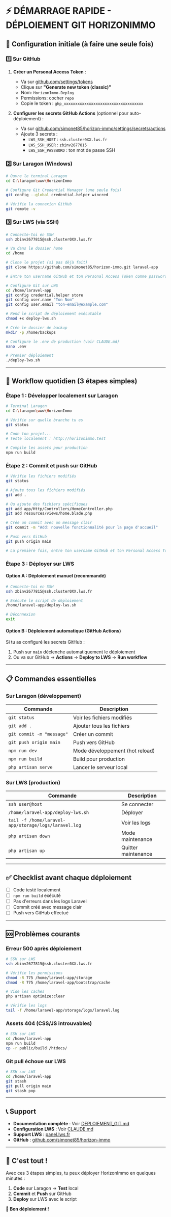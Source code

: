 # ⚡ DÉMARRAGE RAPIDE - DÉPLOIEMENT GIT HORIZONIMMO

## 🎯 Configuration initiale (à faire une seule fois)

### 1️⃣ Sur GitHub

1. **Créer un Personal Access Token** :
   - Va sur [github.com/settings/tokens](https://github.com/settings/tokens)
   - Clique sur **"Generate new token (classic)"**
   - Nom: `HorizonImmo-Deploy`
   - Permissions: cocher `repo`
   - Copie le token : `ghp_xxxxxxxxxxxxxxxxxxxxxxxxxxxxxxxxxxx`

2. **Configurer les secrets GitHub Actions** (optionnel pour auto-déploiement) :
   - Va sur [github.com/simonet85/horizon-immo/settings/secrets/actions](https://github.com/simonet85/horizon-immo/settings/secrets/actions)
   - Ajoute 3 secrets :
     - `LWS_SSH_HOST` : `ssh.cluster0XX.lws.fr`
     - `LWS_SSH_USER` : `zbinv2677815`
     - `LWS_SSH_PASSWORD` : ton mot de passe SSH

### 2️⃣ Sur Laragon (Windows)

```bash
# Ouvre le terminal Laragon
cd C:\laragon\www\HorizonImmo

# Configure Git Credential Manager (une seule fois)
git config --global credential.helper wincred

# Vérifie la connexion GitHub
git remote -v
```

### 3️⃣ Sur LWS (via SSH)

```bash
# Connecte-toi en SSH
ssh zbinv2677815@ssh.cluster0XX.lws.fr

# Va dans le dossier home
cd /home

# Clone le projet (si pas déjà fait)
git clone https://github.com/simonet85/horizon-immo.git laravel-app

# Entre ton username GitHub et ton Personal Access Token comme password

# Configure Git sur LWS
cd /home/laravel-app
git config credential.helper store
git config user.name "Ton Nom"
git config user.email "ton-email@example.com"

# Rend le script de déploiement exécutable
chmod +x deploy-lws.sh

# Crée le dossier de backup
mkdir -p /home/backups

# Configure le .env de production (voir CLAUDE.md)
nano .env

# Premier déploiement
./deploy-lws.sh
```

---

## 🚀 Workflow quotidien (3 étapes simples)

### Étape 1 : Développer localement sur Laragon

```bash
# Terminal Laragon
cd C:\laragon\www\HorizonImmo

# Vérifie sur quelle branche tu es
git status

# Code ton projet...
# Teste localement : http://horizonimmo.test

# Compile les assets pour production
npm run build
```

### Étape 2 : Commit et push sur GitHub

```bash
# Vérifie les fichiers modifiés
git status

# Ajoute tous les fichiers modifiés
git add .

# Ou ajoute des fichiers spécifiques
git add app/Http/Controllers/HomeController.php
git add resources/views/home.blade.php

# Crée un commit avec un message clair
git commit -m "Add: nouvelle fonctionnalité pour la page d'accueil"

# Push vers GitHub
git push origin main

# La première fois, entre ton username GitHub et ton Personal Access Token
```

### Étape 3 : Déployer sur LWS

#### Option A : Déploiement manuel (recommandé)

```bash
# Connecte-toi en SSH
ssh zbinv2677815@ssh.cluster0XX.lws.fr

# Exécute le script de déploiement
/home/laravel-app/deploy-lws.sh

# Déconnexion
exit
```

#### Option B : Déploiement automatique (GitHub Actions)

Si tu as configuré les secrets GitHub :

1. Push sur `main` déclenche automatiquement le déploiement
2. Ou va sur GitHub → **Actions** → **Deploy to LWS** → **Run workflow**

---

## 📋 Commandes essentielles

### Sur Laragon (développement)

| Commande | Description |
|----------|-------------|
| `git status` | Voir les fichiers modifiés |
| `git add .` | Ajouter tous les fichiers |
| `git commit -m "message"` | Créer un commit |
| `git push origin main` | Push vers GitHub |
| `npm run dev` | Mode développement (hot reload) |
| `npm run build` | Build pour production |
| `php artisan serve` | Lancer le serveur local |

### Sur LWS (production)

| Commande | Description |
|----------|-------------|
| `ssh user@host` | Se connecter |
| `/home/laravel-app/deploy-lws.sh` | Déployer |
| `tail -f /home/laravel-app/storage/logs/laravel.log` | Voir les logs |
| `php artisan down` | Mode maintenance |
| `php artisan up` | Quitter maintenance |

---

## ✅ Checklist avant chaque déploiement

- [ ] Code testé localement
- [ ] `npm run build` exécuté
- [ ] Pas d'erreurs dans les logs Laravel
- [ ] Commit créé avec message clair
- [ ] Push vers GitHub effectué

---

## 🆘 Problèmes courants

### Erreur 500 après déploiement

```bash
# SSH sur LWS
ssh zbinv2677815@ssh.cluster0XX.lws.fr

# Vérifie les permissions
chmod -R 775 /home/laravel-app/storage
chmod -R 775 /home/laravel-app/bootstrap/cache

# Vide les caches
php artisan optimize:clear

# Vérifie les logs
tail -f /home/laravel-app/storage/logs/laravel.log
```

### Assets 404 (CSS/JS introuvables)

```bash
# SSH sur LWS
cd /home/laravel-app
npm run build
cp -r public/build /htdocs/
```

### Git pull échoue sur LWS

```bash
# SSH sur LWS
cd /home/laravel-app
git stash
git pull origin main
git stash pop
```

---

## 📞 Support

- **Documentation complète** : Voir [DEPLOIEMENT_GIT.md](DEPLOIEMENT_GIT.md)
- **Configuration LWS** : Voir [CLAUDE.md](CLAUDE.md)
- **Support LWS** : [panel.lws.fr](https://panel.lws.fr)
- **GitHub** : [github.com/simonet85/horizon-immo](https://github.com/simonet85/horizon-immo)

---

## 🎉 C'est tout !

Avec ces 3 étapes simples, tu peux déployer HorizonImmo en quelques minutes :

1. **Code** sur Laragon → **Test** local
2. **Commit** et **Push** sur GitHub
3. **Deploy** sur LWS avec le script

**🚀 Bon déploiement !**
